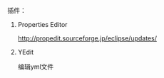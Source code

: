



插件：

1. Properties Editor

   http://propedit.sourceforge.jp/eclipse/updates/

2. YEdit

   编辑yml文件